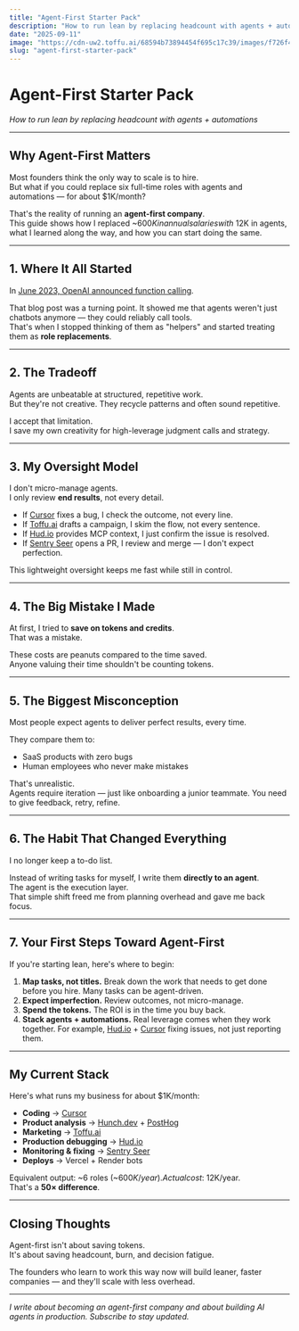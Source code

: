 ```yaml
---
title: "Agent-First Starter Pack"
description: "How to run lean by replacing headcount with agents + automations. Learn how I replaced ~$600K in annual salaries with ~$12K in agents."
date: "2025-09-11"
image: "https://cdn-uw2.toffu.ai/68594b73894454f695c17c39/images/f726f489-2262-4cf6-a2bb-e9006490c95b.png"
slug: "agent-first-starter-pack"
---
```


# Agent-First Starter Pack  
*How to run lean by replacing headcount with agents + automations*  

---

## Why Agent-First Matters  
Most founders think the only way to scale is to hire.  
But what if you could replace six full-time roles with agents and automations — for about $1K/month?  

That's the reality of running an **agent-first company**.  
This guide shows how I replaced ~$600K in annual salaries with ~$12K in agents, what I learned along the way, and how you can start doing the same.  

---

## 1. Where It All Started  
In [June 2023, OpenAI announced function calling](https://openai.com/index/function-calling-and-other-api-updates/).  

That blog post was a turning point. It showed me that agents weren't just chatbots anymore — they could reliably call tools.  
That's when I stopped thinking of them as "helpers" and started treating them as **role replacements**.  

---

## 2. The Tradeoff  
Agents are unbeatable at structured, repetitive work.  
But they're not creative. They recycle patterns and often sound repetitive.  

I accept that limitation.  
I save my own creativity for high-leverage judgment calls and strategy.  

---

## 3. My Oversight Model  
I don't micro-manage agents.  
I only review **end results**, not every detail.  

- If [Cursor](https://cursor.sh/) fixes a bug, I check the outcome, not every line.  
- If [Toffu.ai](https://www.toffu.ai/) drafts a campaign, I skim the flow, not every sentence.  
- If [Hud.io](https://www.hud.io/) provides MCP context, I just confirm the issue is resolved.  
- If [Sentry Seer](https://sentry.io/for/seer/) opens a PR, I review and merge — I don't expect perfection.  

This lightweight oversight keeps me fast while still in control.  

---

## 4. The Big Mistake I Made  
At first, I tried to **save on tokens and credits**.  
That was a mistake.  

These costs are peanuts compared to the time saved.  
Anyone valuing their time shouldn't be counting tokens.  

---

## 5. The Biggest Misconception  
Most people expect agents to deliver perfect results, every time.  

They compare them to:  
- SaaS products with zero bugs  
- Human employees who never make mistakes  

That's unrealistic.  
Agents require iteration — just like onboarding a junior teammate. You need to give feedback, retry, refine.  

---

## 6. The Habit That Changed Everything  
I no longer keep a to-do list.  

Instead of writing tasks for myself, I write them **directly to an agent**.  
The agent is the execution layer.  
That simple shift freed me from planning overhead and gave me back focus.  

---

## 7. Your First Steps Toward Agent-First  
If you're starting lean, here's where to begin:  

1. **Map tasks, not titles.** Break down the work that needs to get done before you hire. Many tasks can be agent-driven.  
2. **Expect imperfection.** Review outcomes, not micro-manage.  
3. **Spend the tokens.** The ROI is in the time you buy back.  
4. **Stack agents + automations.** Real leverage comes when they work together. For example, [Hud.io](https://www.hud.io/) + [Cursor](https://cursor.sh/) fixing issues, not just reporting them.  

---

## My Current Stack  
Here's what runs my business for about $1K/month:  

- **Coding** → [Cursor](https://cursor.sh/)  
- **Product analysis** → [Hunch.dev](https://www.hunch.dev/) + [PostHog](https://posthog.com/)  
- **Marketing** → [Toffu.ai](https://www.toffu.ai/)  
- **Production debugging** → [Hud.io](https://www.hud.io/)  
- **Monitoring & fixing** → [Sentry Seer](https://sentry.io/for/seer/)  
- **Deploys** → Vercel + Render bots  

Equivalent output: ~6 roles (~$600K/year).  
Actual cost: ~$12K/year.  
That's a **50× difference**.  

---

## Closing Thoughts  
Agent-first isn't about saving tokens.  
It's about saving headcount, burn, and decision fatigue.  

The founders who learn to work this way now will build leaner, faster companies — and they'll scale with less overhead.  

---  
*I write about becoming an agent-first company and about building AI agents in production. Subscribe to stay updated.*